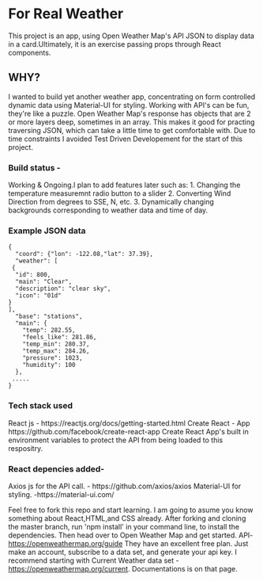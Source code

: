 
<h1>For Real Weather</h1>
This project is an app, using Open Weather Map's API JSON to display data in a card.Ultimately, it is an exercise passing props through React components.

<h2>WHY?</h2>
 I wanted to build yet another weather app, concentrating on form controlled dynamic data using Material-UI for styling. 
 Working with API's can be fun, they're like a puzzle. Open Weather Map's response has objects that are 2 or more layers deep, sometimes in an array. This makes it good for practing traversing JSON, which can take a little time to get comfortable with.
 Due to time constraints I avoided Test Driven Developement for the start of this project.

<h3>Build status -</h3>
Working & Ongoing.I plan to add features later such as:    
   1. Changing the temperature measuremnt radio button to a slider
   2. Converting Wind Direction from degrees to SSE, N, etc. 
   3. Dynamically changing backgrounds corresponding to weather data and time of day.

<h3>Example JSON data</h3>

    {
      "coord": {"lon": -122.08,"lat": 37.39},
      "weather": [
     {
      "id": 800,
      "main": "Clear",
      "description": "clear sky",
      "icon": "01d"
    }
    ],
      "base": "stations",
      "main": {
        "temp": 282.55,
        "feels_like": 281.86,
        "temp_min": 280.37,
        "temp_max": 284.26,
        "pressure": 1023,
        "humidity": 100
      },
     .....
    }

<h3>Tech stack used</h3>
React js - https://reactjs.org/docs/getting-started.html
Create React - App https://github.com/facebook/create-react-app
Create React App's built in environment variables to protect the API from being loaded to this respositry.

<h3>React depencies added-</h3>
    Axios js for the API call. - https://github.com/axios/axios
    Material-UI for styling. -https://material-ui.com/

Feel free to fork this repo and start learning. I am going to asume you know something about React,HTML,and CSS already.
After forking and cloning the master branch, run 'npm install' in your command line, to install the dependencies. Then head over to Open Weather Map and get started.
API-https://openweathermap.org/guide
They have an excellent free plan. Just make an account, subscribe to a data set, and generate your api key. I recommend starting with Current Weather data set - https://openweathermap.org/current. Documentations is on that page.

